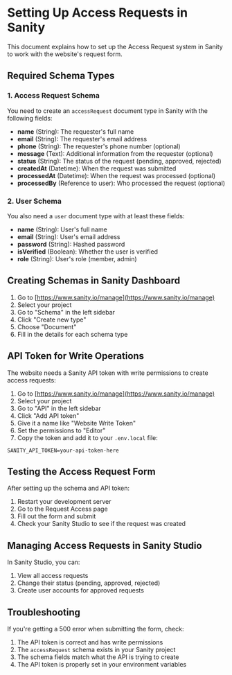 # Setting Up Access Requests in Sanity

This document explains how to set up the Access Request system in Sanity to work with the website's request form.

## Required Schema Types

### 1. Access Request Schema

You need to create an `accessRequest` document type in Sanity with the following fields:

- **name** (String): The requester's full name
- **email** (String): The requester's email address
- **phone** (String): The requester's phone number (optional)
- **message** (Text): Additional information from the requester (optional)
- **status** (String): The status of the request (pending, approved, rejected)
- **createdAt** (Datetime): When the request was submitted
- **processedAt** (Datetime): When the request was processed (optional)
- **processedBy** (Reference to user): Who processed the request (optional)

### 2. User Schema

You also need a `user` document type with at least these fields:

- **name** (String): User's full name
- **email** (String): User's email address
- **password** (String): Hashed password
- **isVerified** (Boolean): Whether the user is verified
- **role** (String): User's role (member, admin)

## Creating Schemas in Sanity Dashboard

1. Go to [https://www.sanity.io/manage](https://www.sanity.io/manage)
2. Select your project
3. Go to "Schema" in the left sidebar
4. Click "Create new type"
5. Choose "Document"
6. Fill in the details for each schema type

## API Token for Write Operations

The website needs a Sanity API token with write permissions to create access requests:

1. Go to [https://www.sanity.io/manage](https://www.sanity.io/manage)
2. Select your project
3. Go to "API" in the left sidebar
4. Click "Add API token"
5. Give it a name like "Website Write Token"
6. Set the permissions to "Editor"
7. Copy the token and add it to your `.env.local` file:

```
SANITY_API_TOKEN=your-api-token-here
```

## Testing the Access Request Form

After setting up the schema and API token:

1. Restart your development server
2. Go to the Request Access page
3. Fill out the form and submit
4. Check your Sanity Studio to see if the request was created

## Managing Access Requests in Sanity Studio

In Sanity Studio, you can:

1. View all access requests
2. Change their status (pending, approved, rejected)
3. Create user accounts for approved requests

## Troubleshooting

If you're getting a 500 error when submitting the form, check:

1. The API token is correct and has write permissions
2. The `accessRequest` schema exists in your Sanity project
3. The schema fields match what the API is trying to create
4. The API token is properly set in your environment variables
